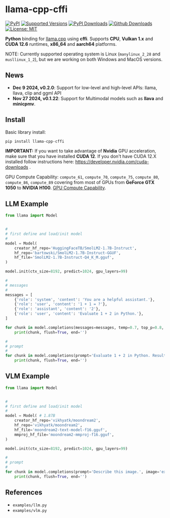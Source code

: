 # llama-cpp-cffi

<!--
[![Build][build-image]]()
[![Status][status-image]][pypi-project-url]
[![Stable Version][stable-ver-image]][pypi-project-url]
[![Coverage][coverage-image]]()
[![Python][python-ver-image]][pypi-project-url]
[![License][mit-image]][mit-url]
-->
[![PyPI](https://img.shields.io/pypi/v/llama-cpp-cffi)](https://pypi.org/project/llama-cpp-cffi/)
[![Supported Versions](https://img.shields.io/pypi/pyversions/llama-cpp-cffi)](https://pypi.org/project/llama-cpp-cffi)
[![PyPI Downloads](https://img.shields.io/pypi/dm/llama-cpp-cffi)](https://pypistats.org/packages/llama-cpp-cffi)
[![Github Downloads](https://img.shields.io/github/downloads/tangledgroup/llama-cpp-cffi/total.svg?label=Github%20Downloads)]()
[![License: MIT](https://img.shields.io/badge/license-MIT-blue.svg)](https://opensource.org/licenses/MIT)

**Python** binding for [llama.cpp](https://github.com/ggerganov/llama.cpp) using **cffi**. Supports **CPU**, **Vulkan 1.x** and **CUDA 12.6** runtimes, **x86_64** and **aarch64** platforms.

NOTE: Currently supported operating system is Linux (`manylinux_2_28` and `musllinux_1_2`), but we are working on both Windows and MacOS versions.

## News

- **Dec 9 2024, v0.2.0**: Support for low-level and high-level APIs: llama, llava, clip and ggml API
- **Nov 27 2024, v0.1.22**: Support for Multimodal models such as **llava** and **minicpmv**.

## Install

Basic library install:

```bash
pip install llama-cpp-cffi
```

<!--
In case you want [OpenAI © Chat Completions API](https://platform.openai.com/docs/overview) compatible API:

```bash
pip install llama-cpp-cffi[openai]
```
-->

**IMPORTANT:** If you want to take advantage of **Nvidia** GPU acceleration, make sure that you have installed **CUDA 12**. If you don't have CUDA 12.X installed follow instructions here: https://developer.nvidia.com/cuda-downloads .

GPU Compute Capability: `compute_61`, `compute_70`, `compute_75`, `compute_80`, `compute_86`, `compute_89` covering from most of GPUs from **GeForce GTX 1050** to **NVIDIA H100**. [GPU Compute Capability](https://developer.nvidia.com/cuda-gpus).

## LLM Example

```python
from llama import Model


#
# first define and load/init model
#
model = Model(
    creator_hf_repo='HuggingFaceTB/SmolLM2-1.7B-Instruct',
    hf_repo='bartowski/SmolLM2-1.7B-Instruct-GGUF',
    hf_file='SmolLM2-1.7B-Instruct-Q4_K_M.gguf',
)

model.init(ctx_size=8192, predict=1024, gpu_layers=99)

#
# messages
#
messages = [
    {'role': 'system', 'content': 'You are a helpful assistant.'},
    {'role': 'user', 'content': '1 + 1 = ?'},
    {'role': 'assistant', 'content': '2'},
    {'role': 'user', 'content': 'Evaluate 1 + 2 in Python.'},
]

for chunk in model.completions(messages=messages, temp=0.7, top_p=0.8, top_k=100):
    print(chunk, flush=True, end='')

#
# prompt
#
for chunk in model.completions(prompt='Evaluate 1 + 2 in Python. Result in Python is', temp=0.7, top_p=0.8, top_k=100):
    print(chunk, flush=True, end='')
```

## VLM Example

```python
from llama import Model


#
# first define and load/init model
#
model = Model( # 1.87B
    creator_hf_repo='vikhyatk/moondream2',
    hf_repo='vikhyatk/moondream2',
    hf_file='moondream2-text-model-f16.gguf',
    mmproj_hf_file='moondream2-mmproj-f16.gguf',
)

model.init(ctx_size=8192, predict=1024, gpu_layers=99)

#
# prompt
#
for chunk in model.completions(prompt='Describe this image.', image='examples/llama-1.png'):
    print(chunk, flush=True, end='')
```

## References
- `examples/llm.py`
- `examples/vlm.py`

<!--
### OpenAI © compatible Chat Completions API - Server and Client

Run OpenAI compatible server:

```bash
python -m llama.openai
# or
python -B -u -m gunicorn --bind '0.0.0.0:11434' --timeout 300 --workers 1 --worker-class aiohttp.GunicornWebWorker 'llama.openai:build_app()'
```

Run OpenAI compatible client `examples/demo_openai_0.py`:

```bash
python -B examples/demo_openai_0.py
```

```python
from openai import OpenAI
from llama import Model


client = OpenAI(
    base_url = 'http://localhost:11434/v1',
    api_key='llama-cpp-cffi',
)

model = Model(
    creator_hf_repo='TinyLlama/TinyLlama-1.1B-Chat-v1.0',
    hf_repo='TheBloke/TinyLlama-1.1B-Chat-v1.0-GGUF',
    hf_file='tinyllama-1.1b-chat-v1.0.Q4_K_M.gguf',
)

messages = [
    {'role': 'system', 'content': 'You are a helpful assistant.'},
    {'role': 'user', 'content': '1 + 1 = ?'},
    {'role': 'assistant', 'content': '2'},
    {'role': 'user', 'content': 'Evaluate 1 + 2 in Python.'}
]


def demo_chat_completions():
    print('demo_chat_completions:')

    response = client.chat.completions.create(
        model=str(model),
        messages=messages,
        temperature=0.0,
    )

    print(response.choices[0].message.content)


def demo_chat_completions_stream():
    print('demo_chat_completions_stream:')

    response = client.chat.completions.create(
        model=str(model),
        messages=messages,
        temperature=0.0,
        stream=True,
    )

    for chunk in response:
        print(chunk.choices[0].delta.content, flush=True, end='')

    print()


if __name__ == '__main__':
    demo_chat_completions()
    demo_chat_completions_stream()
```

## Demos

```bash
python -B examples/demo_smollm_chat.py
python -B examples/demo_smollm_tool.py
python -B examples/demo_rwkv_chat.py
python -B examples/demo_rwkv_tool.py
```
-->
